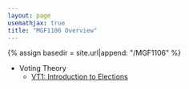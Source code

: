 ```yaml
---
layout: page
usemathjax: true
title: "MGF1106 Overview"
---
```


<script type="text/javascript" async
 src="https://cdn.mathjax.org/mathjax/latest/MathJax.js?config=TeX-MML-AM_CHTML">
</script>

{% assign basedir = site.url|append: "/MGF1106" %}

* Voting Theory
  * [VT1: Introduction to Elections]({{basedir}}/voting/vt1-intro.html)
